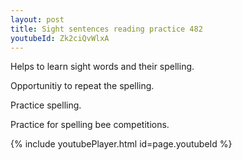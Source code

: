 ```yaml
---
layout: post
title: Sight sentences reading practice 482
youtubeId: Zk2ciQvWlxA
---
```

 
 
Helps to learn sight words and their spelling.

Opportunitiy to repeat the spelling. 

Practice spelling. 
 
Practice for spelling bee competitions. 
 
{% include youtubePlayer.html id=page.youtubeId %}
 
 
